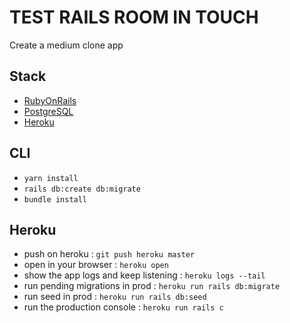 # TEST RAILS ROOM IN TOUCH

Create a medium clone app

## Stack

- [RubyOnRails](https://rubyonrails.org/)
- [PostgreSQL](https://www.postgresql.org/)
- [Heroku](https://www.heroku.com/)

## CLI

- `yarn install`
- `rails db:create db:migrate`
- `bundle install`

## Heroku

- push on heroku : `git push heroku master`
- open in your browser : `heroku open`
- show the app logs and keep listening : `heroku logs --tail`
- run pending migrations in prod : `heroku run rails db:migrate`
- run seed in prod : `heroku run rails db:seed`
- run the production console : `heroku run rails c`
